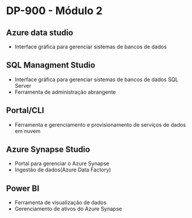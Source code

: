 # DP-900 - Módulo 2

## Azure data studio

- Interface gráfica para gerenciar sistemas de bancos de dados

## SQL Managment Studio

- Interface gráfica para gerenciar sistemas de bancos de dados SQL Server
- Ferramenta de administração abrangente

## Portal/CLI

- Ferramenta e gerenciamento e provisionamento de serviços de dados em nuvem

## Azure Synapse Studio

- Portal para gerenciar o Azure Synapse
- Ingestão de dados(Azure Data Factory)
  
## Power BI

- Ferramenta de visualização de dados
- Gerenciamento de ativos do Azure Synapse
